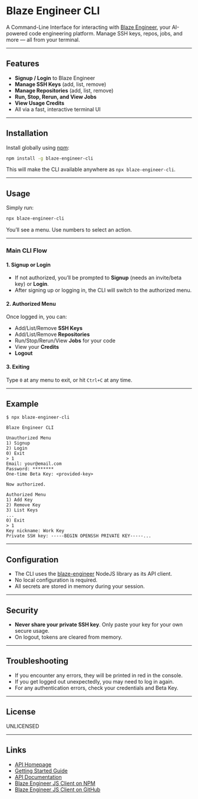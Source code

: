 # Blaze Engineer CLI

A Command-Line Interface for interacting with [Blaze Engineer](https://api.blaze.engineer), your AI-powered code engineering platform.
Manage SSH keys, repos, jobs, and more — all from your terminal.

---

## Features

- **Signup / Login** to Blaze Engineer
- **Manage SSH Keys** (add, list, remove)
- **Manage Repositories** (add, list, remove)
- **Run, Stop, Rerun, and View Jobs**
- **View Usage Credits**
- All via a fast, interactive terminal UI

---

## Installation

Install globally using [npm](https://www.npmjs.com/):

```sh
npm install -g blaze-engineer-cli
```

This will make the CLI available anywhere as `npx blaze-engineer-cli`.

---

## Usage

Simply run:

```sh
npx blaze-engineer-cli
```

You’ll see a menu. Use numbers to select an action.

---

### Main CLI Flow

#### 1. **Signup or Login**

* If not authorized, you’ll be prompted to **Signup** (needs an invite/beta key) or **Login**.
* After signing up or logging in, the CLI will switch to the authorized menu.

#### 2. **Authorized Menu**

Once logged in, you can:

* Add/List/Remove **SSH Keys**
* Add/List/Remove **Repositories**
* Run/Stop/Rerun/View **Jobs** for your code
* View your **Credits**
* **Logout**

#### 3. **Exiting**

Type `0` at any menu to exit, or hit `Ctrl+C` at any time.

---

## Example

```
$ npx blaze-engineer-cli

Blaze Engineer CLI

Unauthorized Menu
1) Signup
2) Login
0) Exit
> 1
Email: your@email.com
Password: ********
One-time Beta Key: <provided-key>

Now authorized.

Authorized Menu
1) Add Key
2) Remove Key
3) List Keys
...
0) Exit
> 1
Key nickname: Work Key
Private SSH key: -----BEGIN OPENSSH PRIVATE KEY-----...
```

---

## Configuration

* The CLI uses the [blaze-engineer](https://www.npmjs.com/package/blaze-engineer) NodeJS library as its API client.
* No local configuration is required.
* All secrets are stored in memory during your session.

---

## Security

* **Never share your private SSH key**. Only paste your key for your own secure usage.
* On logout, tokens are cleared from memory.

---

## Troubleshooting

* If you encounter any errors, they will be printed in red in the console.
* If you get logged out unexpectedly, you may need to log in again.
* For any authentication errors, check your credentials and Beta Key.

---

## License

UNLICENSED

---

## Links

- [API Homepage](https://api.blaze.engineer)
- [Getting Started Guide](https://shanelarsonvideos.s3.us-east-1.amazonaws.com/gettingStarted.html)
- [API Documentation](https://shanelarsonvideos.s3.us-east-1.amazonaws.com/apiDocumentation.html)
- [Blaze Engineer JS Client on NPM](https://www.npmjs.com/package/blaze-engineer)
- [Blaze Engineer JS Client on GitHub](https://github.com/shanelarson/blaze-engineer)
